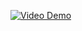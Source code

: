 

[![Video Demo](https://img.youtube.com/vi/ZfFhvUzk_B4/0.jpg)](https://youtu.be/ZfFhvUzk_B4?si=RxoqkDscArFbc1fH)

